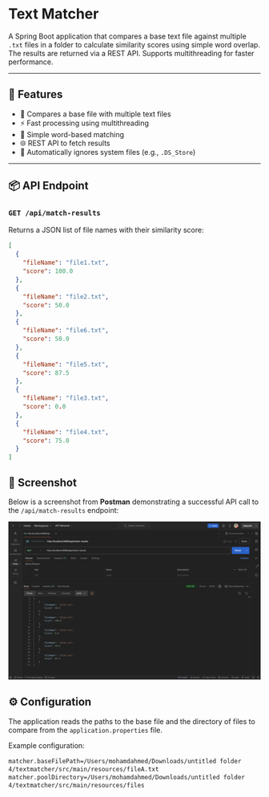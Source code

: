 # Text Matcher

A Spring Boot application that compares a base text file against multiple `.txt` files in a folder to calculate similarity scores using simple word overlap. The results are returned via a REST API. Supports multithreading for faster performance.

---

## 🔧 Features

- 📝 Compares a base file with multiple text files
- ⚡ Fast processing using multithreading
- 🧠 Simple word-based matching
- 🌐 REST API to fetch results
- 📂 Automatically ignores system files (e.g., `.DS_Store`)

---

## 📦 API Endpoint

### `GET /api/match-results`

Returns a JSON list of file names with their similarity score:

```json
[
  {
    "fileName": "file1.txt",
    "score": 100.0
  },
  {
    "fileName": "file2.txt",
    "score": 50.0
  },
  {
    "fileName": "file6.txt",
    "score": 50.0
  },
  {
    "fileName": "file5.txt",
    "score": 87.5
  },
  {
    "fileName": "file3.txt",
    "score": 0.0
  },
  {
    "fileName": "file4.txt",
    "score": 75.0
  }
]
```

## 📸 Screenshot

Below is a screenshot from **Postman** demonstrating a successful API call to the `/api/match-results` endpoint:

![Postman Screenshot](Imags/Screenshot%20from%20postman.png)

## ⚙️ Configuration

The application reads the paths to the base file and the directory of files to compare from the `application.properties` file.

Example configuration:

```properties
matcher.baseFilePath=/Users/mohamdahmed/Downloads/untitled folder 4/textmatcher/src/main/resources/fileA.txt
matcher.poolDirectory=/Users/mohamdahmed/Downloads/untitled folder 4/textmatcher/src/main/resources/files
